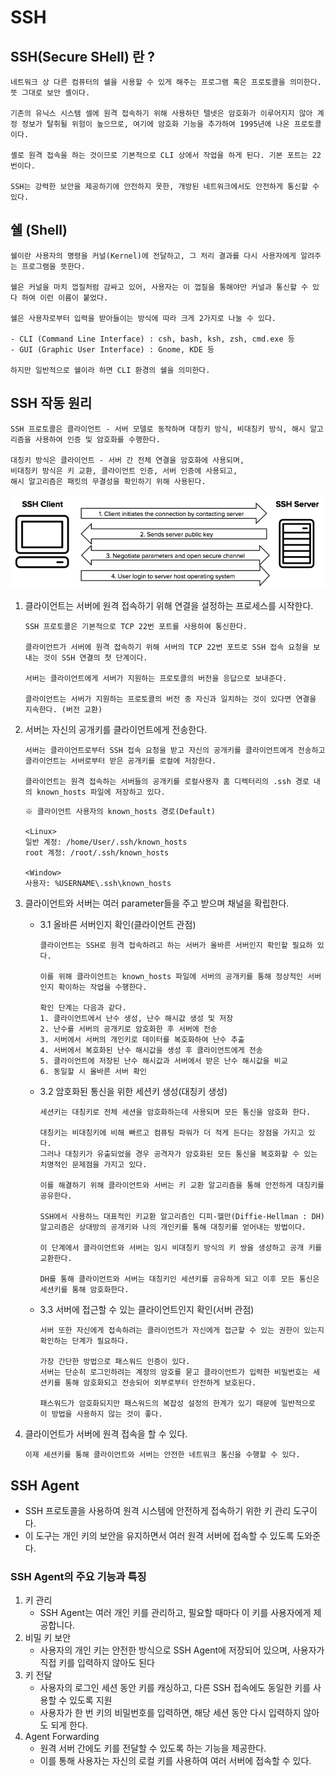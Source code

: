 # SSH

## SSH(Secure SHell) 란 ?
```
네트워크 상 다른 컴퓨터의 쉘을 사용할 수 있게 해주는 프로그램 혹은 프로토콜을 의미한다.
뜻 그대로 보안 셸이다.

기존의 유닉스 시스템 셀에 원격 접속하기 위해 사용하던 텔넷은 암호화가 이루어지지 않아 계정 정보가 탈취될 위험이 높으므로, 여기에 암호화 기능을 추가하여 1995년에 나온 프로토콜이다.

셸로 원격 접속을 하는 것이므로 기본적으로 CLI 상에서 작업을 하게 된다. 기본 포트는 22번이다.

SSH는 강력한 보안을 제공하기에 안전하지 못한, 개방된 네트워크에서도 안전하게 통신할 수 있다.
```

## 쉘 (Shell)
```
쉘이란 사용자의 명령을 커널(Kernel)에 전달하고, 그 처리 결과를 다시 사용자에게 알려주는 프로그램을 뜻한다.

쉘은 커널을 마치 껍질처럼 감싸고 있어, 사용자는 이 껍질을 통해야만 커널과 통신할 수 있다 하여 이런 이름이 붙었다.

쉘은 사용자로부터 입력을 받아들이는 방식에 따라 크게 2가지로 나눌 수 있다.

- CLI (Command Line Interface) : csh, bash, ksh, zsh, cmd.exe 등
- GUI (Graphic User Interface) : Gnome, KDE 등

하지만 일반적으로 쉘이라 하면 CLI 환경의 쉘을 의미한다.
```

## SSH 작동 원리
```
SSH 프로토콜은 클라이언트 - 서버 모델로 동작하며 대칭키 방식, 비대칭키 방식, 해시 알고리즘을 사용하여 인증 및 암호화를 수행한다.

대칭키 방식은 클라이언트 - 서버 간 전체 연결을 암호화에 사용되며,
비대칭키 방식은 키 교환, 클라이언트 인증, 서버 인증에 사용되고,
해시 알고리즘은 패킷의 무결성을 확인하기 위해 사용된다.
```
<img src="./Images/SSH.png" width="700">

1. 클라이언트는 서버에 원격 접속하기 위해 연결을 설정하는 프로세스를 시작한다.
    ```
    SSH 프로토콜은 기본적으로 TCP 22번 포트를 사용하여 통신한다.

    클라이언트가 서버에 원격 접속하기 위해 서버의 TCP 22번 포트로 SSH 접속 요청을 보내는 것이 SSH 연결의 첫 단계이다.

    서버는 클라이언트에게 서버가 지원하는 프로토콜의 버전을 응답으로 보내준다.
    
    클라이언트는 서버가 지원하는 프로토콜의 버전 중 자신과 일치하는 것이 있다면 연결을 지속한다. (버전 교환)
    ```

2. 서버는 자신의 공개키를 클라이언트에게 전송한다.
    ```
    서버는 클라이언트로부터 SSH 접속 요청을 받고 자신의 공개키를 클라이언트에게 전송하고 클라이언트는 서버로부터 받은 공개키를 로컬에 저장한다.

    클라이언트는 원격 접속하는 서버들의 공개키를 로컬사용자 홈 디렉터리의 .ssh 경로 내의 known_hosts 파일에 저장하고 있다.
    ```
    ```
    ※ 클라이언트 사용자의 known_hosts 경로(Default)

    <Linux> 
    일반 계정: /home/User/.ssh/known_hosts
    root 계정: /root/.ssh/known_hosts

    <Window>
    사용자: %USERNAME\.ssh\known_hosts
    ```

3. 클라이언트와 서버는 여러 parameter들을 주고 받으며 채널을 확립한다.
    - 3.1 올바른 서버인지 확인(클라이언트 관점)
        ```
        클라이언트는 SSH로 원격 접속하려고 하는 서버가 올바른 서버인지 확인할 필요하 있다.
        
        이를 위해 클라이언트는 known_hosts 파일에 서버의 공개키를 통해 정상적인 서버인지 확이하는 작업을 수행한다.

        확인 단계는 다음과 같다.
        1. 클라이언트에서 난수 생성, 난수 해시값 생성 및 저장
        2. 난수를 서버의 공개키로 암호화한 후 서버에 전송
        3. 서버에서 서버의 개인키로 데이터를 복호화하여 난수 추출
        4. 서버에서 복호화된 난수 해시값을 생성 후 클라이언트에게 전송
        5. 클라이언트에 저장된 난수 해시값과 서버에서 받은 난수 해시값을 비교
        6. 동일할 시 올바른 서버 확인
        ```
    - 3.2 암호화된 통신을 위한 세션키 생성(대칭키 생성)
        ```
        세션키는 대칭키로 전체 세션을 암호화하는데 사용되며 모든 통신을 암호화 한다.

        대칭키는 비대칭키에 비해 빠르고 컴퓨팅 파워가 더 적게 든다는 장점을 가지고 있다.
        그러나 대칭키가 유출되었을 경우 공격자가 암호화된 모든 통신을 복호화할 수 있는 치명적인 문제점을 가지고 있다.

        이를 해결하기 위해 클라이언트와 서버는 키 교환 알고리즘을 통해 안전하게 대칭키를 공유한다.

        SSH에서 사용하느 대표적인 키교환 알고리즘인 디피-헬만(Diffie-Hellman : DH) 알고리즘은 상대방의 공개키와 나의 개인키를 통해 대칭키를 얻어내는 방법이다.

        이 단계에서 클라이언트와 서버는 임시 비대칭키 방식의 키 쌍을 생성하고 공개 키를 교환한다.

        DH를 통해 클라이언트와 서버는 대칭키인 세션키를 공유하게 되고 이후 모든 통신은 세션키를 통해 암호화한다.
        ```
    - 3.3 서버에 접근할 수 있는 클라이언트인지 확인(서버 관점)
        ```
        서버 또한 자신에게 접속하려는 클라이언트가 자신에게 접근할 수 있는 권한이 있는지 확인하는 단계가 필요하다.
        
        가장 간단한 방법으로 패스워드 인증이 있다.
        서버는 단순히 로그인하려는 계정의 암호를 묻고 클라이언트가 입력한 비밀번호는 세션키를 통해 암호화되고 전송되어 외부로부터 안전하게 보호된다.

        패스워드가 암호화되지만 패스워드의 복잡성 설정의 한계가 있기 때문에 일반적으로 이 방법을 사용하지 않는 것이 좋다.
        ```

4. 클라이언트가 서버에 원격 접속을 할 수 있다.
    ```
    이제 세션키를 통해 클라이언트와 서버는 안전한 네트워크 통신을 수행할 수 있다.
    ```

## SSH Agent
- SSH 프로토콜을 사용하여 원격 시스템에 안전하게 접속하기 위한 키 관리 도구이다.
- 이 도구는 개인 키의 보안을 유지하면서 여러 원격 서버에 접속할 수 있도록 도와준다.
### SSH Agent의 주요 기능과 특징
1. 키 관리
    - SSH Agent는 여러 개인 키를 관리하고, 필요할 때마다 이 키를 사용자에게 제공합니다.
2. 비밀 키 보안
    - 사용자의 개인 키는 안전한 방식으로 SSH Agent에 저장되어 있으며, 사용자가 직접 키를 입력하지 않아도 된다
3. 키 전달
    - 사용자의 로그인 세션 동안 키를 캐싱하고, 다른 SSH 접속에도 동일한 키를 사용할 수 있도록 지원
    - 사용자가 한 번 키의 비밀번호를 입력하면, 해당 세션 동안 다시 입력하지 않아도 되게 한다.
4. Agent Forwarding 
    - 원격 서버 간에도 키를 전달할 수 있도록 하는 기능을 제공한다.
    - 이를 통해 사용자는 자신의 로컬 키를 사용하여 여러 서버에 접속할 수 있다.